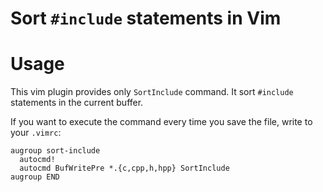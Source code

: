# Sort `#include` statements in Vim

# Usage
This vim plugin provides only `SortInclude` command.
It sort `#include` statements in the current buffer.

If you want to execute the command every time you save the file,
write to your `.vimrc`:

```vim
augroup sort-include
  autocmd!
  autocmd BufWritePre *.{c,cpp,h,hpp} SortInclude
augroup END

```
